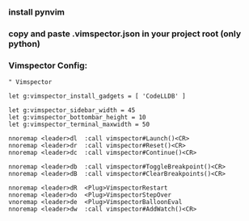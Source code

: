 ### install pynvim

### copy and paste .vimspector.json in your project root (only python)

### Vimspector Config:

```
" Vimspector

let g:vimspector_install_gadgets = [ 'CodeLLDB' ]

let g:vimspector_sidebar_width = 45
let g:vimspector_bottombar_height = 10
let g:vimspector_terminal_maxwidth = 50

nnoremap <leader>dl  :call vimspector#Launch()<CR>
nnoremap <leader>dr  :call vimspector#Reset()<CR>
nnoremap <leader>dc  :call vimspector#Continue()<CR>

nnoremap <leader>db  :call vimspector#ToggleBreakpoint()<CR>
nnoremap <leader>dB  :call vimspector#ClearBreakpoints()<CR>

nnoremap <leader>dR  <Plug>VimspectorRestart
nnoremap <leader>do  <Plug>VimspectorStepOver
vnoremap <leader>de  <Plug>VimspectorBalloonEval
nnoremap <leader>dw  :call vimspector#AddWatch()<CR>
```
